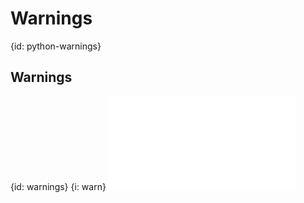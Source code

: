 # Warnings
{id: python-warnings}

## Warnings
{id: warnings}
{i: warn}
![](examples/warnings/warnings.py)






